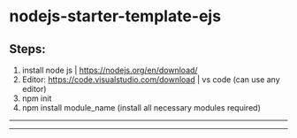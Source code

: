 # nodejs-starter-template-ejs
Steps:
-------------------------------------------------------------------------------------
1. install node js | https://nodejs.org/en/download/
2. Editor: https://code.visualstudio.com/download | vs code (can use any editor)
3. npm init
4. npm install module_name (install all necessary modules required)
-------------------------------------------------------------------------------------
-------------------------------------------------------------------------------------
